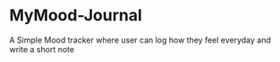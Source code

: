 # MyMood-Journal
A Simple Mood tracker where user can log how they feel everyday and write a short note 
